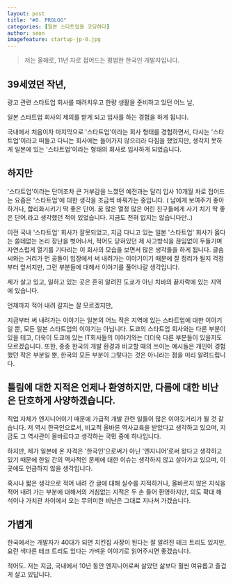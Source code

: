 ```yaml
---
layout: post
title: "#0. PROLOG"
categories: [일본 스타트업을 코딩하다]
author: seon
imagefeature: startup-jp-0.jpg
---
```


>저는 올해로, 11년 차로 접어드는 평범한 한국인 개발자입니다.

## 39세였던 작년, 

광고 관련 스타트업 회사를 때려치우고 한량 생활을 준비하고 있던 어느 날,

일본 스타트업 회사의 제의를 받게 되고 입사를 하는 경험을 하게 됩니다.



국내에서 처음이자 마지막으로 '스타트업'이라는 회사 형태를 경험하면서, 다시는 '스타트업'이라고 떠들고 다니는 회사에는 들어가지 않으리라 다짐을 했었지만, 생각지 못하게 일본에 있는 '스타트업'이라는 형태의 회사로 입사하게 되었습니다.



## 하지만

'스타트업'이라는 단어조차 큰 거부감을 느꼈던 예전과는 달리 입사 10개월 차로 접어드는 요즘은 '스타트업'에 대한 생각을 조금씩 바꿔가는 중입니다. ( 남에게 보여주기 좋아하거나, 합리화시키기 딱 좋은 단어. 꿈 많은 열정 많은 어린 친구들에게 사기 치기 딱 좋은 단어.라고 생각했던 적이 있었습니다. 지금도 전혀 없지는 않습니다만..)

이전 국내 '스타트업' 회사가 잘못되었고, 지금 다니고 있는 일본 '스타트업' 회사가 옳다는 쓸데없는 논리 장난을 벗어나서, 적어도 닫혀있던 제 사고방식을 끊임없이 두들기며 자연스럽게 열기를 기다리는 이 회사의 모습을 보면서 많은 생각들을 하게 됩니다. 글솜씨와는 거리가 먼 공돌이 입장에서 써 내려가는 이야기이기 때문에 잘 정리가 될지 걱정부터 앞서지만, 그런 부분들에 대해서 이야기를 풀어나갈 생각입니다.



제가 살고 있고, 일하고 있는 곳은 흔히 알려진 도쿄가 아닌 치바의 끝자락에 있는 지역에 있습니다.

언제까지 적어 내려 갈지는 잘 모르겠지만, 

지금부터 써 내려가는 이야기는 일본의 어느 작은 지역에 있는 스타트업에 대한 이야기 일 뿐, 모든 일본 스타트업의 이야기는 아닙니다. 도쿄의 스타트업 회사와는 다른 부분이 있을 테고, 더욱이 도쿄에 있는 IT회사들의 이야기와는 더더욱 다른 부분들이 있을지도 모르겠습니다. 또한, 종종 한국의 개발 환경과 비교할 때의 쓰이는 예시들은 개인이 경험했던 작은 부분일 뿐, 한국의 모든 부분이 그렇다는 것은 아니라는 점을 미리 알려드립니다.



## 틀림에 대한 지적은 언제나 환영하지만, 다름에 대한 비난은 단호하게 사양하겠습니다.


직업 자체가 엔지니어이기 때문에 가급적 개발 관련 일들이 많은 이야깃거리가 될 것 같습니다. 저 역시 한국인으로서, 비교적 올바른 역사교육을 받았다고 생각하고 있으며, 지금도 그 역사관이 올바르다고 생각하는 국민 중에 하나입니다. 

하지만, 제가 일본에 온 자격은 '한국인'으로써가 아닌 '엔지니어'로써 왔다고 생각하고 있기 때문에 한일 간의 역사적인 문제에 대한 이슈는 생각하지 않고 살아가고 있으며, 이곳에도 언급하지 않을 생각입니다.



혹시나 짧은 생각으로 적어 내려 간 글에 대해 실수를 지적하거나, 올바르지 않은 지식을 적어 내려 가는 부분에 대해서의 거침없는 지적은 두 손 들어 환영하지만, 의도 확대 해석이나 가치관 차이에서 오는 무의미한 비난은 그대로 지나쳐 가겠습니다.



## 가볍게


한국에서는 개발자가 40대가 되면 치킨집 사장이 된다는 잘 알려진 테크 트리도 있지만, 요런 색다른 테크 트리도 있다는 가벼운 이야기로 읽어주시면 좋겠습니다.



적어도. 저는 지금, 국내에서 10년 동안 엔지니어로써 살았던 삶보다 훨씬 여유롭고 즐겁게 살고 있답니다.